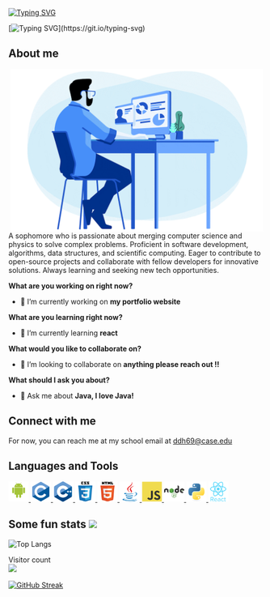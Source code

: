  [![Typing SVG](https://readme-typing-svg.demolab.com?font=Fira+Code&size=28&duration=1&pause=850&color=F7EEEB&repeat=false&width=435&lines=Damario+Hamilton)](https://git.io/typing-svg)




[![Typing SVG](https://readme-typing-svg.demolab.com?font=Fira+Code&pause=850&color=F7EEEB&width=435&lines=Software+engineer+.+.+.;Problem+solver+.+.+.;One+Piece+fan.)](https://git.io/typing-svg)
## About me 
<img align="right" alt="Coding" width="500" src="programmer.gif">
 A  sophomore  who is passionate about merging computer science and physics to solve complex problems. Proficient in software development, algorithms, data structures, and scientific computing. Eager to contribute to open-source projects and collaborate with fellow developers for innovative solutions. Always learning and seeking new tech opportunities.


<b>What are you working on right now?</b>
- 🔭  I’m currently working on **my portfolio website**

<b>What are you learning right now?</b>
- 🌱 I’m currently learning **react**
  
<b>What would you like to collaborate on?</b>
- 👯 I’m looking to collaborate on **anything please reach out !!**

<b>What should I ask you about?</b>
- 💬 Ask me about **Java, I love Java!**

## Connect with me
For now, you can reach me at my school email at ddh69@case.edu


## Languages and Tools 
<p align="left"> <a href="https://developer.android.com" target="_blank" rel="noreferrer"> <img src="https://raw.githubusercontent.com/devicons/devicon/master/icons/android/android-original-wordmark.svg" alt="android" width="40" height="40"/> </a> <a href="https://www.cprogramming.com/" target="_blank" rel="noreferrer"> <img src="https://raw.githubusercontent.com/devicons/devicon/master/icons/c/c-original.svg" alt="c" width="40" height="40"/> </a> <a href="https://www.w3schools.com/cpp/" target="_blank" rel="noreferrer"> <img src="https://raw.githubusercontent.com/devicons/devicon/master/icons/cplusplus/cplusplus-original.svg" alt="cplusplus" width="40" height="40"/> </a> <a href="https://www.w3schools.com/css/" target="_blank" rel="noreferrer"> <img src="https://raw.githubusercontent.com/devicons/devicon/master/icons/css3/css3-original-wordmark.svg" alt="css3" width="40" height="40"/> </a> <a href="https://www.w3.org/html/" target="_blank" rel="noreferrer"> <img src="https://raw.githubusercontent.com/devicons/devicon/master/icons/html5/html5-original-wordmark.svg" alt="html5" width="40" height="40"/> </a> <a href="https://www.java.com" target="_blank" rel="noreferrer"> <img src="https://raw.githubusercontent.com/devicons/devicon/master/icons/java/java-original.svg" alt="java" width="40" height="40"/> </a> <a href="https://developer.mozilla.org/en-US/docs/Web/JavaScript" target="_blank" rel="noreferrer"> <img src="https://raw.githubusercontent.com/devicons/devicon/master/icons/javascript/javascript-original.svg" alt="javascript" width="40" height="40"/> </a> <a href="https://nodejs.org" target="_blank" rel="noreferrer"> <img src="https://raw.githubusercontent.com/devicons/devicon/master/icons/nodejs/nodejs-original-wordmark.svg" alt="nodejs" width="40" height="40"/> </a> <a href="https://www.python.org" target="_blank" rel="noreferrer"> <img src="https://raw.githubusercontent.com/devicons/devicon/master/icons/python/python-original.svg" alt="python" width="40" height="40"/> </a> <a href="https://reactjs.org/" target="_blank" rel="noreferrer"> <img src="https://raw.githubusercontent.com/devicons/devicon/master/icons/react/react-original-wordmark.svg" alt="react" width="40" height="40"/> </a> </p>

## Some fun stats <img src="https://media.giphy.com/media/12oufCB0MyZ1Go/giphy.gif" width="30">

![Top Langs](https://github-readme-stats-damariocodes.vercel.app/api/top-langs/?username=damariocodes&hide_progress=true&theme=vision-friendly-dark)

Visitor count <br>
<img src="https://profile-counter.glitch.me/DHamCodes/count.svg" />


[![GitHub Streak](https://streak-stats.demolab.com?user=DamarioCodes&theme=soft-green&exclude_days=Sun%2CSat)](https://git.io/streak-stats)
